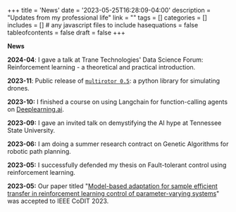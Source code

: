+++
title = 'News'
date = '2023-05-25T16:28:09-04:00'
description = "Updates from my professional life"
link = ""
tags = []
categories = []
includes = []       # any javascript files to include
hasequations = false
tableofcontents = false
draft = false
+++

**News**

**2024-04**: I gave a talk at Trane Technologies' Data Science Forum: Reinforcement learning - a theoretical and practical introduction.

**2023-11**: Public release of [`multirotor 0.5`](https://multirotor.readthedocs.io): a python library for simulating drones.  

**2023-10:** I finished a course on using Langchain for function-calling agents on [Deeplearning.ai](deeplearning.ai).

**2023-09:** I gave an invited talk on demystifying the AI hype at Tennessee State University.

**2023-06:** I am doing a summer research contract on Genetic Algorithms for robotic path planning.

**2023-05:** I successfully defended my thesis on Fault-tolerant control using reinforcement learning.

**2023-05:** Our paper titled "[Model-based adaptation for sample efficient transfer in reinforcement learning control of parameter-varying systems](https://arxiv.org/abs/2305.12158)" was accepted to IEEE CoDIT 2023.
